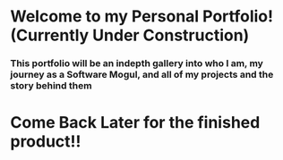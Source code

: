 # Welcome to my Personal Portfolio! (Currently Under Construction)
### This portfolio will be an indepth gallery into who I am, my journey as a Software Mogul, and all of my projects and the story behind them
# Come Back Later for the finished product!!
